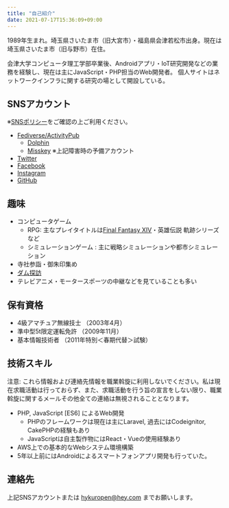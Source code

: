```yaml
---
title: "自己紹介"
date: 2021-07-17T15:36:09+09:00
---
```

1989年生まれ。埼玉県さいたま市（旧大宮市）・福島県会津若松市出身。現在は埼玉県さいたま市（旧与野市）在住。

会津大学コンピュータ理工学部卒業後、Androidアプリ・IoT研究開発などの業務を経験し、現在は主にJavaScript・PHP担当のWeb開発者。
個人サイトはネットワークインフラに関する研究の場として開設している。

## SNSアカウント
※[SNSポリシー](/social)をご確認の上ご利用ください。

- [Fediverse/ActivityPub](/activitypub)
  - [Dolphin](https://kuropen.me/@krpn)
  - [Misskey](https://misskey.io/@kuropen) ※上記障害時の予備アカウント
- [Twitter](https://twitter.com/kuropen_aizu)
- [Facebook](https://www.facebook.com/yuda.hirochika)
- [Instagram](https://instagram.com/kuropen)
- [GitHub](https://github.com/kuropen)

## 趣味
- コンピュータゲーム
  - RPG: 主なプレイタイトルは[Final Fantasy XIV](https://xiv.kuropen.org/polaris/)・英雄伝説 軌跡シリーズなど
  - シミュレーションゲーム : 主に戦略シミュレーションや都市シミュレーション
- 寺社参詣・御朱印集め
- [ダム探訪](/dam/)
- テレビアニメ・モータースポーツの中継などを見ていることも多い

## 保有資格
- 4級アマチュア無線技士 （2003年4月）
- 準中型5t限定運転免許 （2009年11月）
- 基本情報技術者 （2011年特別＜春期代替＞試験）

## 技術スキル
注意: これら情報および連絡先情報を職業斡旋に利用しないでください。私は現在求職活動は行っておらず、また、求職活動を行う旨の宣言をしない限り、職業斡旋に関するメールその他全ての連絡は無視されることとなります。

- PHP, JavaScript [ES6] によるWeb開発
  - PHPのフレームワークは現在は主にLaravel, 過去にはCodeignitor, CakePHPの経験もあり
  - JavaScriptは自主製作物にはReact・Vueの使用経験あり
- AWS上での基本的なWebシステム環境構築
- 5年以上前にはAndroidによるスマートフォンアプリ開発も行っていた。

## 連絡先
上記SNSアカウントまたは hykuropen@hey.com までお願いします。
